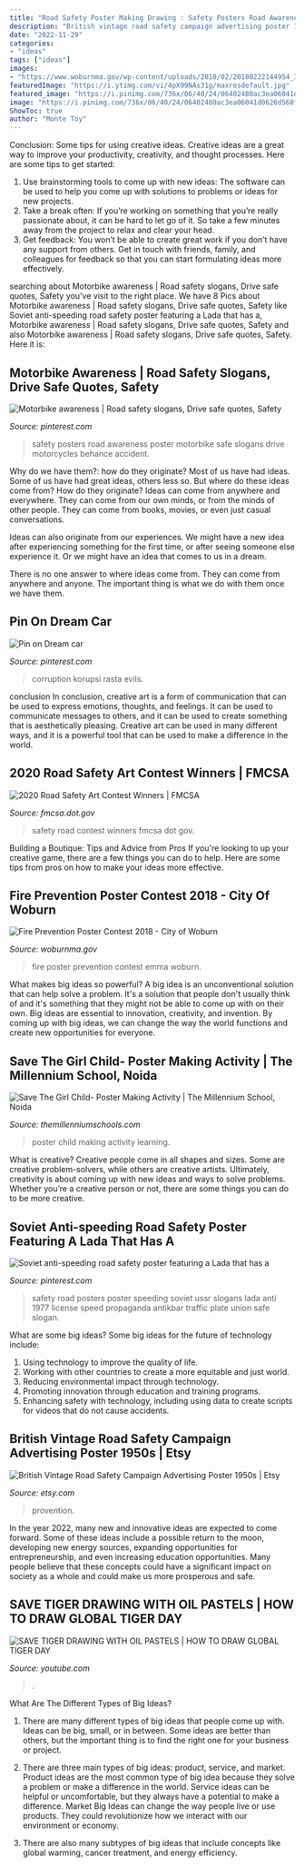 ```yaml
---
title: "Road Safety Poster Making Drawing : Safety Posters Road Awareness Poster Motorbike Safe Slogans Drive Motorcycles Behance Accident"
description: "British vintage road safety campaign advertising poster 1950s"
date: "2022-11-29"
categories:
- "ideas"
tags: ["ideas"]
images:
- "https://www.woburnma.gov/wp-content/uploads/2018/02/20180222144954_IMG_3839-1024x683.jpg"
featuredImage: "https://i.ytimg.com/vi/4pX99NAs31g/maxresdefault.jpg"
featured_image: "https://i.pinimg.com/736x/06/40/24/06402480ac3ea06041d0626d568f18a9.jpg"
image: "https://i.pinimg.com/736x/06/40/24/06402480ac3ea06041d0626d568f18a9.jpg"
ShowToc: true
author: "Monte Toy"
---
```



Conclusion: Some tips for using creative ideas.
Creative ideas are a great way to improve your productivity, creativity, and thought processes. Here are some tips to get started: 
1. Use brainstorming tools to come up with new ideas: The software can be used to help you come up with solutions to problems or ideas for new projects. 
2. Take a break often: If you’re working on something that you’re really passionate about, it can be hard to let go of it. So take a few minutes away from the project to relax and clear your head. 
3. Get feedback: You won’t be able to create great work if you don’t have any support from others. Get in touch with friends, family, and colleagues for feedback so that you can start formulating ideas more effectively.

	

		
searching about Motorbike awareness | Road safety slogans, Drive safe quotes, Safety you've visit to the right place. We have 8 Pics about Motorbike awareness | Road safety slogans, Drive safe quotes, Safety like Soviet anti-speeding road safety poster featuring a Lada that has a, Motorbike awareness | Road safety slogans, Drive safe quotes, Safety and also Motorbike awareness | Road safety slogans, Drive safe quotes, Safety. Here it is:
		
    
## Motorbike Awareness | Road Safety Slogans, Drive Safe Quotes, Safety

<img loading=lazy src="https://i.pinimg.com/736x/de/a1/5a/dea15a3841f57a1d3e39d8e8100b2c89--safety-posters-motorbikes.jpg" onerror="this.onerror=null;this.src='https://tse4.mm.bing.net/th?id=OIP.VkATTXHeAFHV6A-HK2eRnwHaKd&amp;pid=15.1';" alt="Motorbike awareness | Road safety slogans, Drive safe quotes, Safety">

_Source: pinterest.com_

>safety posters road awareness poster motorbike safe slogans drive motorcycles behance accident. 

	

Why do we have them?: how do they originate?
Most of us have had ideas. Some of us have had great ideas, others less so. But where do these ideas come from? How do they originate?
Ideas can come from anywhere and everywhere. They can come from our own minds, or from the minds of other people. They can come from books, movies, or even just casual conversations.

Ideas can also originate from our experiences. We might have a new idea after experiencing something for the first time, or after seeing someone else experience it. Or we might have an idea that comes to us in a dream.

There is no one answer to where ideas come from. They can come from anywhere and anyone. The important thing is what we do with them once we have them.

    
## Pin On Dream Car

<img loading=lazy src="https://i.pinimg.com/736x/06/40/24/06402480ac3ea06041d0626d568f18a9.jpg" onerror="this.onerror=null;this.src='https://tse2.mm.bing.net/th?id=OIP.j-Qx_na1zXA3TG4myyGT7gHaJ3&amp;pid=15.1';" alt="Pin on Dream car">

_Source: pinterest.com_

>corruption korupsi rasta evils. 

	

conclusion
In conclusion, creative art is a form of communication that can be used to express emotions, thoughts, and feelings. It can be used to communicate messages to others, and it can be used to create something that is aesthetically pleasing. Creative art can be used in many different ways, and it is a powerful tool that can be used to make a difference in the world.

    
## 2020 Road Safety Art Contest Winners | FMCSA

<img loading=lazy src="https://www.fmcsa.dot.gov/sites/fmcsa.dot.gov/files/images/Pranav.jpg" onerror="this.onerror=null;this.src='https://tse3.mm.bing.net/th?id=OIP.0T7jdwxwVYpo9-aYGG-dVQHaFY&amp;pid=15.1';" alt="2020 Road Safety Art Contest Winners | FMCSA">

_Source: fmcsa.dot.gov_

>safety road contest winners fmcsa dot gov. 

	

Building a Boutique: Tips and Advice from Pros
If you're looking to up your creative game, there are a few things you can do to help. Here are some tips from pros on how to make your ideas more effective.

    
## Fire Prevention Poster Contest 2018 - City Of Woburn

<img loading=lazy src="https://www.woburnma.gov/wp-content/uploads/2018/02/20180222144954_IMG_3839-1024x683.jpg" onerror="this.onerror=null;this.src='https://tse1.mm.bing.net/th?id=OIP.hVnI7qKfMCu2ScLKtShdrAHaE8&amp;pid=15.1';" alt="Fire Prevention Poster Contest 2018 - City of Woburn">

_Source: woburnma.gov_

>fire poster prevention contest emma woburn. 

	

What makes big ideas so powerful?
A big idea is an unconventional solution that can help solve a problem. It's a solution that people don't usually think of and it's something that they might not be able to come up with on their own. Big ideas are essential to innovation, creativity, and invention. By coming up with big ideas, we can change the way the world functions and create new opportunities for everyone.

    
## Save The Girl Child- Poster Making Activity | The Millennium School, Noida

<img loading=lazy src="http://www.themillenniumschools.com/tmsnoida41/sites/default/files/noida/IMG-20170130-WA0011.jpg" onerror="this.onerror=null;this.src='https://tse1.mm.bing.net/th?id=OIP.c6wsxg1eDdySOLEv_NhTtgHaNK&amp;pid=15.1';" alt="Save The Girl Child- Poster Making Activity | The Millennium School, Noida">

_Source: themillenniumschools.com_

>poster child making activity learning. 

	

What is creative?
Creative people come in all shapes and sizes. Some are creative problem-solvers, while others are creative artists. Ultimately, creativity is about coming up with new ideas and ways to solve problems. Whether you’re a creative person or not, there are some things you can do to be more creative.

    
## Soviet Anti-speeding Road Safety Poster Featuring A Lada That Has A

<img loading=lazy src="https://i.pinimg.com/originals/07/62/c9/0762c916dae3dc7c220a1f6b5fc28dc6.jpg" onerror="this.onerror=null;this.src='https://tse1.mm.bing.net/th?id=OIP.Zy-0O7epXNPOJ2ql4ibbkwHaLP&amp;pid=15.1';" alt="Soviet anti-speeding road safety poster featuring a Lada that has a">

_Source: pinterest.com_

>safety road posters poster speeding soviet ussr slogans lada anti 1977 license speed propaganda antikbar traffic plate union safe slogan. 

	

What are some big ideas?
Some big ideas for the future of technology include: 
1. Using technology to improve the quality of life. 
2. Working with other countries to create a more equitable and just world. 
3. Reducing environmental impact through technology. 
4. Promoting innovation through education and training programs. 
5. Enhancing safety with technology, including using data to create scripts for videos that do not cause accidents.

    
## British Vintage Road Safety Campaign Advertising Poster 1950s | Etsy

<img loading=lazy src="https://i.etsystatic.com/14210994/r/il/f0e1f2/2242773158/il_fullxfull.2242773158_gvbz.jpg" onerror="this.onerror=null;this.src='https://tse4.mm.bing.net/th?id=OIP.YbZ17bM7fa1ig3KudIaDcQHaJ4&amp;pid=15.1';" alt="British Vintage Road Safety Campaign Advertising Poster 1950s | Etsy">

_Source: etsy.com_

>provention. 

	

In the year 2022, many new and innovative ideas are expected to come forward. Some of these ideas include a possible return to the moon, developing new energy sources, expanding opportunities for entrepreneurship, and even increasing education opportunities. Many people believe that these concepts could have a significant impact on society as a whole and could make us more prosperous and safe.

    
## SAVE TIGER DRAWING WITH OIL PASTELS | HOW TO DRAW GLOBAL TIGER DAY

<img loading=lazy src="https://i.ytimg.com/vi/4pX99NAs31g/maxresdefault.jpg" onerror="this.onerror=null;this.src='https://tse3.mm.bing.net/th?id=OIP.OJ1rrX649W9II0DLySvwlwHaEK&amp;pid=15.1';" alt="SAVE TIGER DRAWING WITH OIL PASTELS | HOW TO DRAW GLOBAL TIGER DAY">

_Source: youtube.com_

>. 

	

What Are The Different Types of Big Ideas?
1. There are many different types of big ideas that people come up with. Ideas can be big, small, or in between. Some ideas are better than others, but the important thing is to find the right one for your business or project.
2. There are three main types of big ideas: product, service, and market. Product ideas are the most common type of big idea because they solve a problem or make a difference in the world. Service ideas can be helpful or uncomfortable, but they always have a potential to make a difference. Market Big Ideas can change the way people live or use products. They could revolutionize how we interact with our environment or economy.

3. There are also many subtypes of big ideas that include concepts like global warming, cancer treatment, and energy efficiency.

